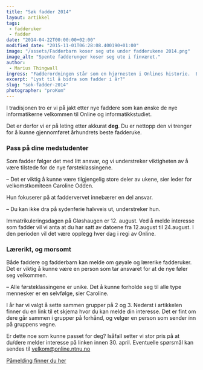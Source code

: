 ```yaml
---
title: "Søk fadder 2014"
layout: artikkel
tags: 
 - fadderuker
 - fadder
date: "2014-04-22T00:00:00+02:00"
modified_date: "2015-11-01T06:28:08.400190+01:00"
image: "/assets/Fadderbarn koser seg ute under fadderukene 2014.png"
image_alt: "Spente fadderunger koser seg ute i finværet."
author:
 - Marius Thingwall
ingress: "Fadderordningen står som en hjørnesten i Onlines historie.  Er dette noe du kunne tenke deg å være en del av?"
excerpt: "Lyst til å bidra som fadder i år?"
slug: "sok-fadder-2014"
photographer: "proKom"
---
```

I tradisjonen tro er vi på jakt etter nye faddere som kan ønske de nye informatikerne velkommen til Online og informatikkstudiet.  

Det er derfor vi er på leting etter akkurat  **deg**.  Du er nettopp den vi trenger for å kunne gjennomføret århundrets beste fadderuke.  

### Pass på dine medstudenter
Som fadder følger det med litt ansvar, og vi understreker viktigheten av å være tilstede for de nye førsteklassingene.  

– Det er viktig å kunne være tilgjengelig store deler av ukene, sier leder for velkomstkomiteen Caroline Odden.  

Hun fokuserer på at faddervervet innebærer en del ansvar.  

– Du kan ikke dra på sydenferie halvveis ut, understreker hun.  

Immatrikuleringsdagen på Gløshaugen er 12. august. Ved å melde interesse som fadder vil vi anta at du har satt av datoene fra 12.august til 24.august.  I den perioden vil det være opplegg hver dag i regi av Online.  

### Lærerikt, og morsomt
Både faddere og fadderbarn kan melde om gøyale og lærerike fadderuker.  Det er viktig å kunne være en person som tar ansvaret for at de nye føler seg velkommen. 

– Alle førsteklassingene er unike. Det å kunne forholde seg til alle type mennesker er en selvfølge, sier Caroline.  

I år har vi valgt å sette sammen grupper på 2 og 3. Nederst i artikkelen finner du en link til et skjema hvor du kan melde din interesse. Det er fint om dere går sammen i grupper på forhånd, og velger en person som sender inn på gruppens vegne.  

Er dette noe som kunne passet for deg? Isåfall setter vi stor pris på at du/dere melder interesse på linken innen 30. april.  Eventuelle spørsmål kan sendes til velkom@online.ntnu.no

[Påmelding finner du her](https://docs.google.com/forms/d/1eg4lCT-7USHMuIgY9Jit5sao7i4EOo_rF1On6AaER3E/viewform)